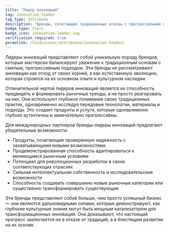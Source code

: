 ```yaml
---
title: "Лидер инноваций"
tag: innovation-leader
tag_type: attribute
description: "Бренды, сочетающие традиционные основы с прогрессивными подходами, демонстрирующие динамизм, адаптивность и ориентированное на будущее мышление."
badge_type: tier1
badge_icon: innovation-leader.svg
verification_required: true
permalink: /ru/discover/attributes/innovation-leader/
---
```


Лидеры инноваций представляют собой уникальную породу брендов, которые мастерски балансируют уважение к традиционным основам с смелым, прогрессивным подходом. Эти бренды не рассматривают инновации как отход от своих корней, а как естественную эволюцию, которая строится на их основном опыте и культурном наследии.

Отличительной чертой лидеров инноваций является их способность предвидеть и формировать рыночные тренды, а не просто реагировать на них. Они используют глубокое понимание своих традиционных практик, одновременно исследуя передовые технологии, материалы и подходы. Это создает продукты и услуги, которые одновременно глубоко аутентичны и замечательно прогрессивны.

Для международных партнеров бренды-лидеры инноваций предлагают убедительные возможности:
- Продукты, сочетающие проверенную надежность с захватывающими новыми возможностями
- Продемонстрированная способность адаптироваться к меняющимся рыночным условиям
- Потенциал для революционных разработок в своих соответствующих отраслях
- Сильная интеллектуальная собственность и исследовательские возможности
- Способность создавать совершенно новые рыночные категории или существенно трансформировать существующие

Эти бренды представляют собой больше, чем просто успешный бизнес — они являются дальновидными силами, которые демонстрируют, как глубокие культурные знания могут быть мощным катализатором для трансформационных инноваций. Они доказывают, что настоящий прогресс заключается не в отказе от традиций, а в блестящем развитии на их основе.